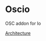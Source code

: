 # Oscio
OSC addon for Io

[Architecture](https://www.draw.io/?lightbox=1&highlight=0000ff&edit=_blank&layers=1&nav=1&title=Oscio.xml#R7VxLc%2BI4EP41VDGHTeEXNsdAMrOHpDY1TNXuHhVbgHeExcoij%2Fn127IlwFgmZi0cEjyHCWrL2OqvH5%2B7ZXrOZPnyjaHV4p5GmPTsQfTSc256tj3yHPhfCF5zgT%2F0c8GcxVEusraCafwLS%2BFAStdxhNPCRE4p4fGqKAxpkuCQF2SIMfpcnDajpHjVFZrjkmAaIlKW%2FhlHfJFLA2%2Bwlf%2BO4%2FlCXdkayCOPKPw5Z3SdyOv1bGeW%2FcsPL5H6Ljk%2FXaCIPu%2BInNueM2GU8vzT8mWCiVCtUlt%2B3teKo5v7ZjjhdU4Y2vI%2B%2BKtaO45AFXJIGV%2FQOU0Qud1Kx%2BGaPWHxBRYMssVmowGMFnxJ5AGcRNcCChg%2BEhr%2BzEVfY6Im%2FIM5f5XYozWnINpe747SlZxXXpNcZkrXLJR3LdfBEZtjOcsb5jKxoJ3zpCK%2BYbrEnL3CBIYJ4vFTEXskTWi%2BmbdVI3yQmtRrVd7MEyJr%2BaV%2FTCcPYBpwa%2FvqTp%2FjJUGJ0OuMJlxp3oExIvE8gc8hLBwzEDxhxmOw0mt5gAsdjcNFTKI79ErXYuEph%2Buo0XhBWfwLvhYppcNhxqXS7WFhxlScKXFkOIU5D0rn1p7oHr0UJt6hlEtBSAlBqzR%2BzJYhTlwCJnEyppzTpZykFi2sYUIJZZkulKscgFxoAL8cRFMetR0Zg2QIckfS5Z63Dm0NpWyx48xK1sQA3JIBlHAncYZ5yhn9uQkyQl2zHZ0kNJukDIHgGdeYwTKOoswx0xUK42T%2BI3Od36yt5C47MTMqKfkuF%2BxkLswRRzlgAh2CHjF5oGnMYyq%2Bn%2BVzxysaJzzTijfueTeZhPEJTWARKM6QwmAIz1gYgwZDuzaGEjN7WA%2ByoDlingaxsTiexLwPBpxeXV19KYEI6%2BAbEPdAOx7H3J2LkLllyISIwrkzkgXXBaCPEw2MRbjGoLfJ4MoTwNkTGFvbcRtYOm49LBXmTcAcWiWkWslqA9NZzT%2BnrObrsto9TlNBpmqmNatLa83Smh8Uslrg%2B2W3GulCpAm3qgqSKIpAYfDN1zCY4n%2FXOAnLJnG5wdKvjfKBxKdD1USwDDquYgIyz67piM0RG3Vc5bRYDjWPCqdyP3WtD89VLFWoOQuyMnRPqFa4l792B3%2BLSWCebRc9zkvl6m6KBHEMWiQdP2yLHzqjYtkj8MtUwh545VhmWbaBR4TyM0KemjDBS5xFeEERRZC3h0QgtbGQ23wGyOdZFPduLjyDlTDfs4yjGaQWdhMpTFlORyE1CDXkkFrQDHBIy%2BlI5InR1LDIk7mgivK6R3MZWfv7ofbS0W0WYIMWA6xdDrAA5necrihQVFaXXHU9JcM9JctusafUNZW0IG584xy7SofbSvFKhC4xeIAl55%2FBxcTg0mNzM4Tb7DWpkPDh6ze6ZpNSffvFBO%2BU9ZtWN6bo1PpeWtX38Kb4GBbRlWgasgjLLvbw7KBNFqFrHnQswkyL7kQswql6uEvBcfubrWUdZ2iCZ6uc4Z2Sm3HO4GgaEO%2FIGbxPwhm0an0vrQYfhont6eZ%2FqdkftaRWdfH9mk6I4SrnRcZGn5iMOTXImK3r%2FVuuASNwdTWdnR1VU0itOO%2BZgXFc7wq7XK8wd%2BqDrkAe1cPYRK53dY2WjnAfD5rK7m%2BBZoJwV7WxwS3vMeSf6AediGAIuLF%2BtgtWCPMKntr%2FeLl0fDdBDUxAP3Ta81enancdw0vQY470FvMOZWMoB21G5UEFyqB6kiOb9lGWbh8QB1qVdEAbA9qyaoZyI0jr%2FDnfe6T%2BxoI3zzJSJTcfbf8C3bSEPneCfD1m7jSh3I6rt6HPysK9UZGFW76mJOppuusjt7mF%2BFUkPEFL3L3TUIoBdgW6RRtwKx6kD5TbdAAb2Ryj68JeJgVvBppuX7wONBPvY1YlaIZRKBTR7VHT%2BGQZy6NodtCeT3rv1DY3X6vV9HeV6t%2BhBF5uFZV3WNcnMF2f1%2BBuMd8vP8aerM%2Frda%2F16UDc%2BMc59nl9HWZZ2Sm9i1Pe%2F5KTUfH5YpNeLRqTo3wWrd7gw%2FQkj%2B2e%2BaOqxNdCnlPVgstQa1Bhz%2BZ%2F4qFcLHmr79TtEqtkD2%2B9YHCQPbh7jUl3VI5ajqtrTJp4kS%2BoevziDMuayD1adVnoEL5VWwmqiYUWTyNZqLzZ4FLZYDPQNG%2FoaUEzwAYDW4NZ14Rs00U19a6TueioCm5gAbIhdc1lJpYtqf4WZc1r1cocuvepTZiC5nW%2F00VrbRGniD3wmPTMtol9ZjbmWcVaztDV%2FO6Wr7EHx0CDKuhqOTVBrHpQOlDL0YF2fPaG4fZHe7NjOz%2BM7Nz%2BBw%3D%3D)
